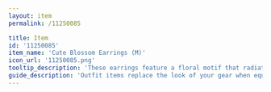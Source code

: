```yaml
---
layout: item
permalink: /11250085

title: Item
id: '11250085'
item_name: 'Cute Blossom Earrings (M)'
icon_url: '11250085.png'
tooltip_description: 'These earrings feature a floral motif that radiates the freshness of dryer sheets.'
guide_description: 'Outfit items replace the look of your gear when equipped.'
---
```

